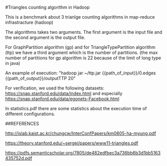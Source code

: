 #Triangles counting algorithm in Hadoop

This is a benchmark about 3 trianlge counting algorithms in map-reduce infrastracture (hadoop)

The algorithms takes two arguments. The first argument is the input file and the second argument is the output file.

For GraphPartition algorithm (gp) and for TriangleTypePartition algorithm (ttp) we have a third argument which is the number of partitions. (the max number of partitions for gp algorithm is 22 because of the limit of long type in java)

An example of execution:
"hadoop jar ~/ttp.jar {{path_of_input}}/0.edges {{path_of_output}}/outputTTP 20"

For verification, we used the following datasets: 
https://snap.stanford.edu/data/index.html 
and especially 
https://snap.stanford.edu/data/egonets-Facebook.html

In statistics.pdf there are some statistics about the execution time of different configurations. 

##REFERENCES

http://islab.kaist.ac.kr/chungcw/InterConfPapers/km0805-ha-myung.pdf

https://theory.stanford.edu/~sergei/papers/www11-triangles.pdf

https://pdfs.semanticscholar.org/7805/de482edfbec3a736bb6b3d1bb5163435752d.pdf

